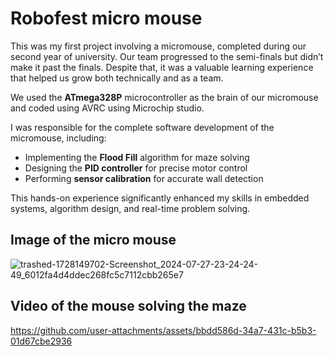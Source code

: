 # Robofest micro mouse

This was my first project involving a micromouse, completed during our second year of university. Our team progressed to the semi-finals but didn’t make it past the finals. Despite that, it was a valuable learning experience that helped us grow both technically and as a team.

We used the **ATmega328P** microcontroller as the brain of our micromouse and coded using AVRC using Microchip studio.

I was responsible for the complete software development of the micromouse, including:

- Implementing the **Flood Fill** algorithm for maze solving  
- Designing the **PID controller** for precise motor control  
- Performing **sensor calibration** for accurate wall detection

This hands-on experience significantly enhanced my skills in embedded systems, algorithm design, and real-time problem solving.


## Image of the micro mouse 

![trashed-1728149702-Screenshot_2024-07-27-23-24-24-49_6012fa4d4ddec268fc5c7112cbb265e7](https://github.com/user-attachments/assets/efd21a7c-1b38-4164-b6ad-f10ffe790df2)


## Video of the mouse solving the maze 

https://github.com/user-attachments/assets/bbdd586d-34a7-431c-b5b3-01d67cbe2936



